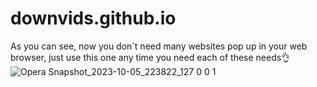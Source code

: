# downvids.github.io
As you can see, now you don´t need many websites pop up in your web browser, just use this one any time you need each of these needs👌
![Opera Snapshot_2023-10-05_223822_127 0 0 1](https://github.com/ssammuel/downvids.github.io/assets/99766434/dc72f047-4171-40d8-b4af-2749f49eb7f6)
